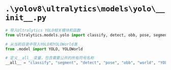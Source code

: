 # `.\yolov8\ultralytics\models\yolo\__init__.py`

```py
# 导入Ultralytics YOLO相关模块和函数
from ultralytics.models.yolo import classify, detect, obb, pose, segment, world

# 从当前目录中导入YOLO和YOLOWorld类
from .model import YOLO, YOLOWorld

# 定义__all__变量，包含需要公开的所有符号名称
__all__ = "classify", "segment", "detect", "pose", "obb", "world", "YOLO", "YOLOWorld"
```